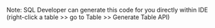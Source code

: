 Note: SQL Developer can generate this code for you directly within IDE (right-click a table >> go to Table >> Generate Table API)

